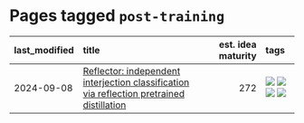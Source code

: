 # Pages tagged `post-training`

|last_modified|title|est. idea maturity|tags
|:---|:---|---:|:---|
|2024-09-08|[Reflector: independent  interjection classification via reflection pretrained distillation](../reflector.md)|272|[![](https://img.shields.io/badge/tag-agentic-34720)](../tags/agentic.md) [![](https://img.shields.io/badge/tag-experimental-4072a1)](../tags/experimental.md) [![](https://img.shields.io/badge/tag-llm-683f3)](../tags/llm.md) [![](https://img.shields.io/badge/tag-post-training-f59257)](../tags/post-training.md)|